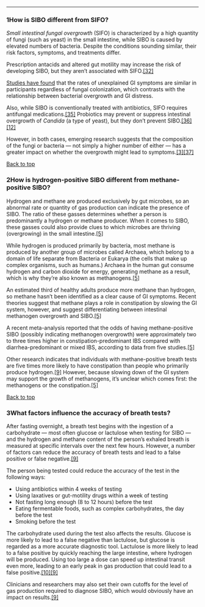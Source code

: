





---


### 1How is SIBO different from SIFO?

*Small intestinal fungal overgrowth* (SIFO) is characterized by a high quantity of fungi (such as yeast) in the small intestine, while SIBO is caused by elevated numbers of bacteria. Despite the conditions sounding similar, their risk factors, symptoms, and treatments differ.


Prescription antacids and altered gut motility may increase the risk of developing SIBO, but they aren’t associated with SIFO.[[32]](#ref32) 


[Studies have found](http://dx.doi.org/10.1016/S0016-5085(14)61294-4) that the rates of unexplained GI symptoms are similar in participants regardless of fungal colonization, which contrasts with the relationship between bacterial overgrowth and GI distress.


Also, while SIBO is conventionally treated with antibiotics, SIFO requires antifungal medications.[[35]](#ref35) Probiotics may prevent or suppress intestinal overgrowth of *Candida* (a type of yeast), but they don’t prevent SIBO.[[36]](#ref36)[[12]](#ref12)


However, in both cases, emerging research suggests that the composition of the fungi or bacteria — not simply a higher number of either — has a greater impact on whether the overgrowth might lead to symptoms.[[3]](#ref3)[[37]](#ref37)


[Back to top](#c-how-is-sibo-different-from-sifo)
### 2How is hydrogen-positive SIBO different from methane-positive SIBO?

Hydrogen and methane are produced exclusively by gut microbes, so an abnormal rate or quantity of gas production can indicate the presence of SIBO. The ratio of these gasses determines whether a person is predominantly a hydrogen or methane producer. When it comes to SIBO, these gasses could also provide clues to which microbes are thriving (overgrowing) in the small intestine.[[5]](#ref5)


While hydrogen is produced primarily by bacteria, most methane is produced by another group of microbes called Archaea, which belong to a domain of life separate from Bacteria or Eukarya (the cells that make up complex organisms, such as humans.) Archaea in the human gut consume hydrogen and carbon dioxide for energy, generating methane as a result, which is why they’re also known as methanogens.[[5]](#ref5)


An estimated third of healthy adults produce more methane than hydrogen, so methane hasn’t been identified as a clear cause of GI symptoms. Recent theories suggest that methane plays a role in constipation by slowing the GI system, however, and suggest differentiating between intestinal methanogen overgrowth and SIBO.[[5]](#ref5) 


A recent meta-analysis reported that the odds of having methane-positive SIBO (possibly indicating methanogen overgrowth) were approximately two to three times higher in constipation-predominant IBS compared with diarrhea-predominant or mixed IBS, according to data from five studies.[[5]](#ref5)


Other research indicates that individuals with methane-positive breath tests are five times more likely to have constipation than people who primarily produce hydrogen.[[9]](#ref9) However, because slowing down of the GI system may support the growth of methanogens, it’s unclear which comes first: the methanogens or the constipation.[[5]](#ref5)


[Back to top](#c-how-is-hydrogen-positive-sibo-different-from-methane-positive-sibo)
### 3What factors influence the accuracy of breath tests?

After fasting overnight, a breath test begins with the ingestion of a carbohydrate — most often glucose or lactulose when testing for SIBO — and the hydrogen and methane content of the person’s exhaled breath is measured at specific intervals over the next few hours. However, a number of factors can reduce the accuracy of breath tests and lead to a false positive or false negative.[[9]](#ref9)


The person being tested could reduce the accuracy of the test in the following ways:


* Using antibiotics within 4 weeks of testing
* Using laxatives or gut-motility drugs within a week of testing
* Not fasting long enough (8 to 12 hours) before the test
* Eating fermentable foods, such as complex carbohydrates, the day before the test
* Smoking before the test

The carbohydrate used during the test also affects the results. Glucose is more likely to lead to a false negative than lactulose, but glucose is regarded as a more accurate diagnostic tool. Lactulose is more likely to lead to a false positive by quickly reaching the large intestine, where hydrogen will be produced. Using too large a dose can speed up intestinal transit even more, leading to an early peak in gas production that could lead to a false positive.[[10]](#ref10)[[9]](#ref9)


Clinicians and researchers may also set their own cutoffs for the level of gas production required to diagnose SIBO, which would obviously have an impact on results.[[9]](#ref9)

 


